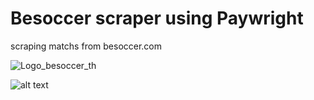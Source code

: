 # Besoccer scraper using Paywright

scraping matchs from besoccer.com

![Logo_besoccer_th](https://github.com/mohcinsarrar/besoccer_scraper/assets/43006742/076b66a2-f767-428e-bdd6-1c0024f130c7)

![alt text]([http://url/to/img.png](https://upload.wikimedia.org/wikipedia/commons/8/87/Logo_besoccer_th.png)https://upload.wikimedia.org/wikipedia/commons/8/87/Logo_besoccer_th.png)
